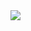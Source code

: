 <img src="https://cafecomnerd.com.br/wp-content/uploads/2019/09/Stranger-Things-4-Netflix-980x551.jpg" style="width=100%" />
